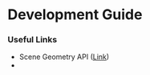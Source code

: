 # **Development Guide**

### Useful Links

* Scene Geometry API ([Link](https://developer.apple.com/documentation/scenekit/scngeometry))
*
